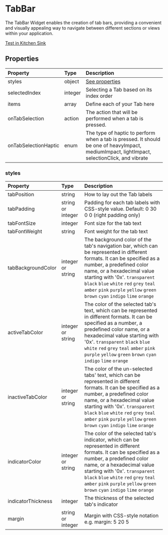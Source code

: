 # TabBar

The TabBar Widget enables the creation of tab bars, providing a convenient and visually appealing way to navigate between different sections or views within your application.

[Test in Kitchen Sink](https://studio.ensembleui.com/app/e24402cb-75e2-404c-866c-29e6c3dd7992/screen/cebd491d-7d90-43f4-9f17-b8575de441ca)

## Properties

| Property      | Type    | Description                              |
| :------------ | :------ | :--------------------------------------- |
| styles        | object  | [See properties](#styles)                |
| selectedIndex | integer | Selecting a Tab based on its index order |
| items         | array   | Define each of your Tab here             |
| onTabSelection | action | The action that will be performed when a tab is pressed. |
| onTabSelectionHaptic | enum | The type of haptic to perform when a tab is pressed. It should be one of heavyImpact, mediumImpact, lightImpact, selectionClick, and vibrate |

### styles

| Property           | Type              | Description                                                                                                                                                                                                                                                                                                                                     |
| :----------------- | :---------------- | :---------------------------------------------------------------------------------------------------------------------------------------------------------------------------------------------------------------------------------------------------------------------------------------------------------------------------------------------- |
| tabPosition        | string            | How to lay out the Tab labels                                                                                                                                                                                                                                                                                                                   |
| tabPadding         | string or integer | Padding for each tab labels with CSS-style value. Default: 0 30 0 0 (right padding only)                                                                                                                                                                                                                                                        |
| tabFontSize        | integer           | Font size for the tab text                                                                                                                                                                                                                                                                                                                      |
| tabFontWeight      | string            | Font weight for the tab text                                                                                                                                                                                                                                                                                                                    |
| tabBackgroundColor | integer or string | The background color of the tab's navigation bar, which can be represented in different formats. It can be specified as a number, a predefined color name, or a hexadecimal value starting with '0x'. `transparent` `black` `blue` `white` `red` `grey` `teal` `amber` `pink` `purple` `yellow` `green` `brown` `cyan` `indigo` `lime` `orange` |
| activeTabColor     | integer or string | The color of the selected tab's text, which can be represented in different formats. It can be specified as a number, a predefined color name, or a hexadecimal value starting with '0x'. `transparent` `black` `blue` `white` `red` `grey` `teal` `amber` `pink` `purple` `yellow` `green` `brown` `cyan` `indigo` `lime` `orange`             |
| inactiveTabColor   | integer or string | The color of the un-selected tabs' text, which can be represented in different formats. It can be specified as a number, a predefined color name, or a hexadecimal value starting with '0x'. `transparent` `black` `blue` `white` `red` `grey` `teal` `amber` `pink` `purple` `yellow` `green` `brown` `cyan` `indigo` `lime` `orange`          |
| indicatorColor     | integer or string | The color of the selected tab's indicator, which can be represented in different formats. It can be specified as a number, a predefined color name, or a hexadecimal value starting with '0x'. `transparent` `black` `blue` `white` `red` `grey` `teal` `amber` `pink` `purple` `yellow` `green` `brown` `cyan` `indigo` `lime` `orange`        |
| indicatorThickness | integer           | The thickness of the selected tab's indicator                                                                                                                                                                                                                                                                                                   |
| margin             | string or integer | Margin with CSS-style notation e.g. margin: 5 20 5                                                                                                                                                                                                                                                                                              |
